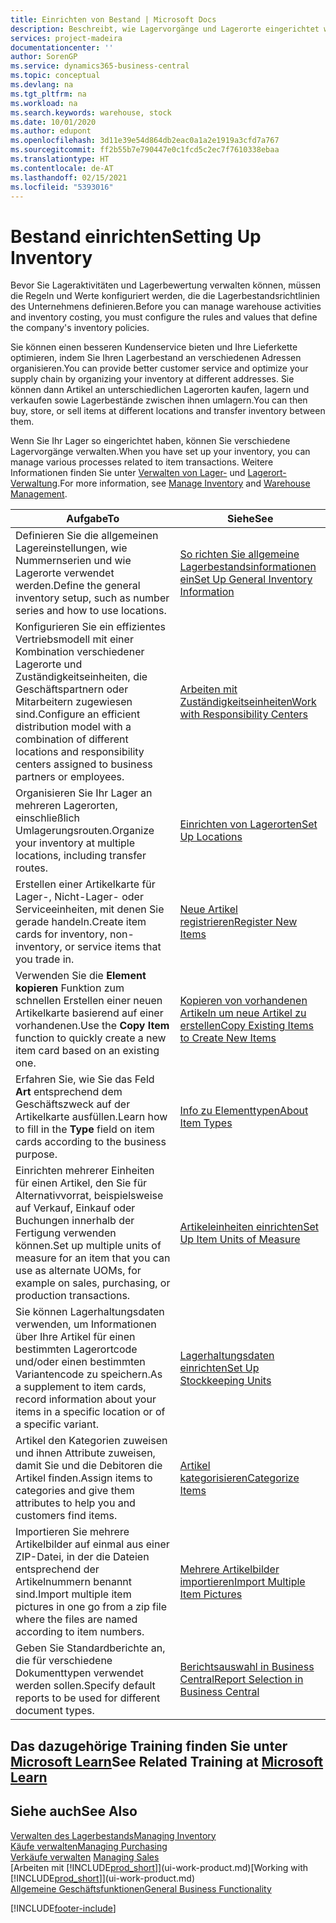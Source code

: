 ```yaml
---
title: Einrichten von Bestand | Microsoft Docs
description: Beschreibt, wie Lagervorgänge und Lagerorte eingerichtet werden, einschließlich Umlagerungsrouten und Standorte wie Lagerorte.
services: project-madeira
documentationcenter: ''
author: SorenGP
ms.service: dynamics365-business-central
ms.topic: conceptual
ms.devlang: na
ms.tgt_pltfrm: na
ms.workload: na
ms.search.keywords: warehouse, stock
ms.date: 10/01/2020
ms.author: edupont
ms.openlocfilehash: 3d11e39e54d864db2eac0a1a2e1919a3cfd7a767
ms.sourcegitcommit: ff2b55b7e790447e0c1fcd5c2ec7f7610338ebaa
ms.translationtype: HT
ms.contentlocale: de-AT
ms.lasthandoff: 02/15/2021
ms.locfileid: "5393016"
---
```

# <a name="setting-up-inventory"></a><span data-ttu-id="e2938-103">Bestand einrichten</span><span class="sxs-lookup"><span data-stu-id="e2938-103">Setting Up Inventory</span></span>
<span data-ttu-id="e2938-104">Bevor Sie Lageraktivitäten und Lagerbewertung verwalten können, müssen die Regeln und Werte konfiguriert werden, die die Lagerbestandsrichtlinien des Unternehmens definieren.</span><span class="sxs-lookup"><span data-stu-id="e2938-104">Before you can manage warehouse activities and inventory costing, you must configure the rules and values that define the company's inventory policies.</span></span>

<span data-ttu-id="e2938-105">Sie können einen besseren Kundenservice bieten und Ihre Lieferkette optimieren, indem Sie Ihren Lagerbestand an verschiedenen Adressen organisieren.</span><span class="sxs-lookup"><span data-stu-id="e2938-105">You can provide better customer service and optimize your supply chain by organizing your inventory at different addresses.</span></span> <span data-ttu-id="e2938-106">Sie können dann Artikel an unterschiedlichen Lagerorten kaufen, lagern und verkaufen sowie Lagerbestände zwischen ihnen umlagern.</span><span class="sxs-lookup"><span data-stu-id="e2938-106">You can then buy, store, or sell items at different locations and transfer inventory between them.</span></span>

<span data-ttu-id="e2938-107">Wenn Sie Ihr Lager so eingerichtet haben, können Sie verschiedene Lagervorgänge verwalten.</span><span class="sxs-lookup"><span data-stu-id="e2938-107">When you have set up your inventory, you can manage various processes related to item transactions.</span></span> <span data-ttu-id="e2938-108">Weitere Informationen finden Sie unter [Verwalten von Lager-](inventory-manage-inventory.md) und [Lagerort-Verwaltung](warehouse-manage-warehouse.md).</span><span class="sxs-lookup"><span data-stu-id="e2938-108">For more information, see [Manage Inventory](inventory-manage-inventory.md) and [Warehouse Management](warehouse-manage-warehouse.md).</span></span>

| <span data-ttu-id="e2938-109">Aufgabe</span><span class="sxs-lookup"><span data-stu-id="e2938-109">To</span></span> | <span data-ttu-id="e2938-110">Siehe</span><span class="sxs-lookup"><span data-stu-id="e2938-110">See</span></span> |
| --- | --- |
| <span data-ttu-id="e2938-111">Definieren Sie die allgemeinen Lagereinstellungen, wie Nummernserien und wie Lagerorte verwendet werden.</span><span class="sxs-lookup"><span data-stu-id="e2938-111">Define the general inventory setup, such as number series and how to use locations.</span></span> |[<span data-ttu-id="e2938-112">So richten Sie allgemeine Lagerbestandsinformationen ein</span><span class="sxs-lookup"><span data-stu-id="e2938-112">Set Up General Inventory Information</span></span>](inventory-how-setup-general.md) |
|<span data-ttu-id="e2938-113">Konfigurieren Sie ein effizientes Vertriebsmodell mit einer Kombination verschiedener Lagerorte und Zuständigkeitseinheiten, die Geschäftspartnern oder Mitarbeitern zugewiesen sind.</span><span class="sxs-lookup"><span data-stu-id="e2938-113">Configure an efficient distribution model with a combination of different locations and responsibility centers assigned to business partners or employees.</span></span>|[<span data-ttu-id="e2938-114">Arbeiten mit Zuständigkeitseinheiten</span><span class="sxs-lookup"><span data-stu-id="e2938-114">Work with Responsibility Centers</span></span>](inventory-responsibility-centers.md)|
| <span data-ttu-id="e2938-115">Organisieren Sie Ihr Lager an mehreren Lagerorten, einschließlich Umlagerungsrouten.</span><span class="sxs-lookup"><span data-stu-id="e2938-115">Organize your inventory at multiple locations, including transfer routes.</span></span> |[<span data-ttu-id="e2938-116">Einrichten von Lagerorten</span><span class="sxs-lookup"><span data-stu-id="e2938-116">Set Up Locations</span></span>](inventory-how-register-new-items.md) |
| <span data-ttu-id="e2938-117">Erstellen einer Artikelkarte für Lager-, Nicht-Lager- oder Serviceeinheiten, mit denen Sie gerade handeln.</span><span class="sxs-lookup"><span data-stu-id="e2938-117">Create item cards for inventory, non-inventory, or service items that you trade in.</span></span> |[<span data-ttu-id="e2938-118">Neue Artikel registrieren</span><span class="sxs-lookup"><span data-stu-id="e2938-118">Register New Items</span></span>](inventory-how-register-new-items.md) |
|<span data-ttu-id="e2938-119">Verwenden Sie die **Element kopieren** Funktion zum schnellen Erstellen einer neuen Artikelkarte basierend auf einer vorhandenen.</span><span class="sxs-lookup"><span data-stu-id="e2938-119">Use the **Copy Item** function to quickly create a new item card based on an existing one.</span></span>|[<span data-ttu-id="e2938-120">Kopieren von vorhandenen Artikeln um neue Artikel zu erstellen</span><span class="sxs-lookup"><span data-stu-id="e2938-120">Copy Existing Items to Create New Items</span></span>](inventory-how-copy-items.md)|
|<span data-ttu-id="e2938-121">Erfahren Sie, wie Sie das Feld **Art** entsprechend dem Geschäftszweck auf der Artikelkarte ausfüllen.</span><span class="sxs-lookup"><span data-stu-id="e2938-121">Learn how to fill in the **Type** field on item cards according to the business purpose.</span></span>|[<span data-ttu-id="e2938-122">Info zu Elementtypen</span><span class="sxs-lookup"><span data-stu-id="e2938-122">About Item Types</span></span>](inventory-about-item-types.md)|
|<span data-ttu-id="e2938-123">Einrichten mehrerer Einheiten für einen Artikel, den Sie für Alternativvorrat, beispielsweise auf Verkauf, Einkauf oder Buchungen innerhalb der Fertigung verwenden können.</span><span class="sxs-lookup"><span data-stu-id="e2938-123">Set up multiple units of measure for an item that you can use as alternate UOMs, for example on sales, purchasing, or production transactions.</span></span>|[<span data-ttu-id="e2938-124">Artikeleinheiten einrichten</span><span class="sxs-lookup"><span data-stu-id="e2938-124">Set Up Item Units of Measure</span></span>](inventory-how-setup-units-of-measure.md)|
|<span data-ttu-id="e2938-125">Sie können Lagerhaltungsdaten verwenden, um Informationen über Ihre Artikel für einen bestimmten Lagerortcode und/oder einen bestimmten Variantencode zu speichern.</span><span class="sxs-lookup"><span data-stu-id="e2938-125">As a supplement to item cards, record information about your items in a specific location or of a specific variant.</span></span>|[<span data-ttu-id="e2938-126">Lagerhaltungsdaten einrichten</span><span class="sxs-lookup"><span data-stu-id="e2938-126">Set Up Stockkeeping Units</span></span>](inventory-how-to-set-up-stockkeeping-units.md)|
| <span data-ttu-id="e2938-127">Artikel den Kategorien zuweisen und ihnen Attribute zuweisen, damit Sie und die Debitoren die Artikel finden.</span><span class="sxs-lookup"><span data-stu-id="e2938-127">Assign items to categories and give them attributes to help you and customers find items.</span></span> |[<span data-ttu-id="e2938-128">Artikel kategorisieren</span><span class="sxs-lookup"><span data-stu-id="e2938-128">Categorize Items</span></span>](inventory-how-categorize-items.md) |
|<span data-ttu-id="e2938-129">Importieren Sie mehrere Artikelbilder auf einmal aus einer ZIP-Datei, in der die Dateien entsprechend der Artikelnummern benannt sind.</span><span class="sxs-lookup"><span data-stu-id="e2938-129">Import multiple item pictures in one go from a zip file where the files are named according to item numbers.</span></span>|[<span data-ttu-id="e2938-130">Mehrere Artikelbilder importieren</span><span class="sxs-lookup"><span data-stu-id="e2938-130">Import Multiple Item Pictures</span></span>](inventory-how-import-item-pictures.md)|
|<span data-ttu-id="e2938-131">Geben Sie Standardberichte an, die für verschiedene Dokumenttypen verwendet werden sollen.</span><span class="sxs-lookup"><span data-stu-id="e2938-131">Specify default reports to be used for different document types.</span></span>|[<span data-ttu-id="e2938-132">Berichtsauswahl in Business Central</span><span class="sxs-lookup"><span data-stu-id="e2938-132">Report Selection in Business Central</span></span>](across-report-selections.md)|

## <a name="see-related-training-at-microsoft-learn"></a><span data-ttu-id="e2938-133">Das dazugehörige Training finden Sie unter [Microsoft Learn](/learn/paths/trade-get-started-dynamics-365-business-central/)</span><span class="sxs-lookup"><span data-stu-id="e2938-133">See Related Training at [Microsoft Learn](/learn/paths/trade-get-started-dynamics-365-business-central/)</span></span>

## <a name="see-also"></a><span data-ttu-id="e2938-134">Siehe auch</span><span class="sxs-lookup"><span data-stu-id="e2938-134">See Also</span></span>

[<span data-ttu-id="e2938-135">Verwalten des Lagerbestands</span><span class="sxs-lookup"><span data-stu-id="e2938-135">Managing Inventory</span></span>](inventory-manage-inventory.md)  
[<span data-ttu-id="e2938-136">Käufe verwalten</span><span class="sxs-lookup"><span data-stu-id="e2938-136">Managing Purchasing</span></span>](purchasing-manage-purchasing.md)  
<span data-ttu-id="e2938-137">[Verkäufe verwalten](sales-manage-sales.md)  </span><span class="sxs-lookup"><span data-stu-id="e2938-137">[Managing Sales](sales-manage-sales.md)  </span></span>  
<span data-ttu-id="e2938-138">[Arbeiten mit [!INCLUDE[prod_short](includes/prod_short.md)]](ui-work-product.md)</span><span class="sxs-lookup"><span data-stu-id="e2938-138">[Working with [!INCLUDE[prod_short](includes/prod_short.md)]](ui-work-product.md)</span></span>  
[<span data-ttu-id="e2938-139">Allgemeine Geschäftsfunktionen</span><span class="sxs-lookup"><span data-stu-id="e2938-139">General Business Functionality</span></span>](ui-across-business-areas.md)


[!INCLUDE[footer-include](includes/footer-banner.md)]